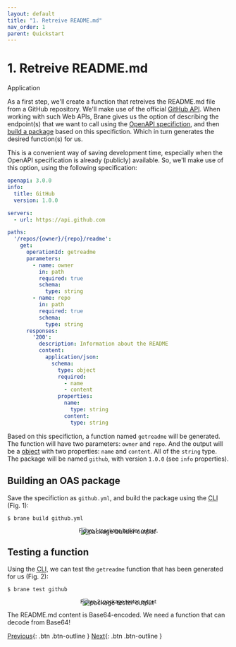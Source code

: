 ```yaml
---
layout: default
title: "1. Retreive README.md"
nav_order: 1
parent: Quickstart
---
```


# 1. Retreive README.md
<span class="label label-blue">Application</span>

As a first step, we'll create a function that retreives the README.md file from a GitHub repository.
We'll make use of the official [GitHub API](https://docs.github.com/en/rest). When working with such Web APIs, Brane gives us the option of describing the endpoint(s) that we want to call using the [OpenAPI specifiction](http://spec.openapis.org/oas/v3.0.3), and then [build a package](/brane/packages/oas.html) based on this specifiction. Which in turn generates the desired function(s) for us. 

This is a convenient way of saving development time, especially when the OpenAPI specification is already (publicly) available. So, we'll make use of this option, using the following specification:

```yaml
openapi: 3.0.0
info:
  title: GitHub
  version: 1.0.0

servers:
  - url: https://api.github.com

paths:
  '/repos/{owner}/{repo}/readme':
    get:
      operationId: getreadme
      parameters:
        - name: owner
          in: path
          required: true
          schema:
            type: string
        - name: repo
          in: path
          required: true
          schema:
            type: string
      responses:
        '200':
          description: Information about the README
          content:
            application/json:
              schema:
                type: object
                required:
                  - name
                  - content
                properties:
                  name:
                    type: string
                  content:
                    type: string
```
Based on this specifiction, a function named `getreadme` will be generated. The function will have two parameters: `owner` and `repo`. And the output will be a [object](/brane/bakery) with two properties: `name` and `content`.
All of the `string` type. The package will be named `github`, with version `1.0.0` (see `info` properties).

## Building an OAS package
Save the specifiction as `github.yml`, and build the package using the <abbr title="Command-line interface">CLI</abbr> (Fig. 1):
```shell
$ brane build github.yml
```

<p style="text-align: center">
    <img src="/brane/assets/img/brane-build-github.png" style="margin-bottom: -35px" alt="package builder output">
    <br/>
    <sup>Figure 1: package builder output.</sup>
</p>

## Testing a function
Using the <abbr title="Command-line interface">CLI</abbr>, we can test the `getreadme` function that has been generated for us (Fig. 2):
```shell
$ brane test github
```

<p style="text-align: center">
    <img src="/brane/assets/img/brane-test-github.png" style="margin-bottom: -35px" alt="package tester output">
    <br/>
    <sup>Figure 2: package tester output</sup>
</p>

The README.md content is Base64-encoded. We need a function that can decode from Base64! 

[Previous](/brane/quickstart/quickstart.html){: .btn .btn-outline }
[Next](/brane/quickstart/2-decode-from-base64.html){: .btn .btn-outline }